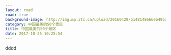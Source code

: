 ```yaml
---
layout: road
road: true
background-image: http://img.mp.itc.cn/upload/20160429/b148148666eb49bab8ce24374d4b42f6_th.jpg
category: 中国最美的50个景区
title: 中国最美的50个景区
date: 2017-10-25 10:25:54
---
```


dddd
